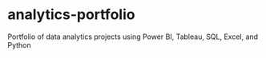 # analytics-portfolio
Portfolio of data analytics projects using Power BI, Tableau, SQL, Excel, and Python
